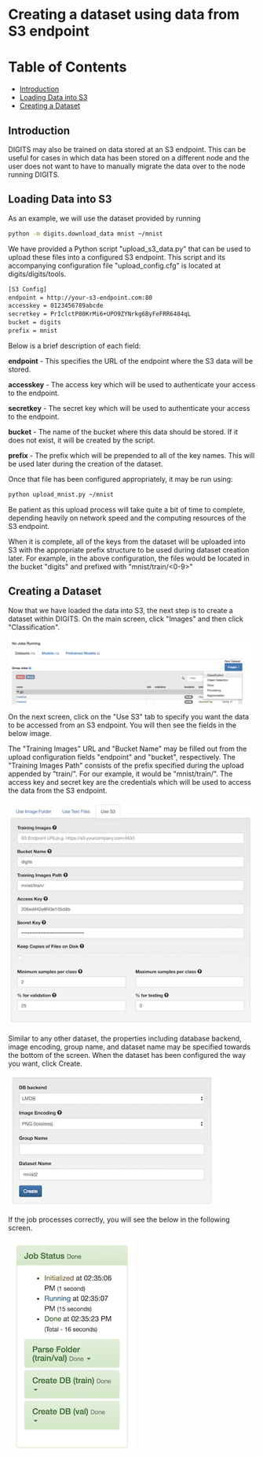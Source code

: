 # Creating a dataset using data from S3 endpoint

Table of Contents
=================
* [Introduction](#introduction)
* [Loading Data into S3](#loading-data-into-s3)
* [Creating a Dataset](#creating-a-dataset)

## Introduction

DIGITS may also be trained on data stored at an S3 endpoint. This can be useful for cases in which data has been stored on a different node and the user does not want to have to manually migrate the data over to the node running DIGITS.

## Loading Data into S3

As an example, we will use the dataset provided by running
```sh
python -m digits.download_data mnist ~/mnist
```

We have provided a Python script "upload_s3_data.py" that can be used to upload these files into a configured S3 endpoint. This script and its accompanying configuration file "upload_config.cfg" is located at digits/digits/tools.

```sh
[S3 Config]
endpoint = http://your-s3-endpoint.com:80
accesskey = 0123456789abcde
secretkey = PrIclctP80KrMi6+UPO9ZYNrkg6ByFeFRR6484qL
bucket = digits
prefix = mnist
```

Below is a brief description of each field:

**endpoint** - This specifies the URL of the endpoint where the S3 data will be stored.

**accesskey** - The access key which will be used to authenticate your access to the endpoint.

**secretkey** - The secret key which will be used to authenticate your access to the endpoint.

**bucket** - The name of the bucket where this data should be stored. If it does not exist, it will be created by the script.

**prefix** - The prefix which will be prepended to all of the key names. This will be used later during the creation of the dataset.

Once that file has been configured appropriately, it may be run using:

```sh
python upload_mnist.py ~/mnist
```

Be patient as this upload process will take quite a bit of time to complete, depending heavily on network speed and the computing resources of the S3 endpoint.

When it is complete, all of the keys from the dataset will be uploaded into S3 with the appropriate prefix structure to be used during dataset creation later. For example, in the above configuration, the files would be located in the bucket "digits" and prefixed with "mnist/train/<0-9>"

## Creating a Dataset

Now that we have loaded the data into S3, the next step is to create a dataset within DIGITS. On the main screen, click "Images" and then click "Classification".

![New Dataset](new-dataset.png)


On the next screen, click on the "Use S3" tab to specify you want the data to be accessed from an S3 endpoint. You will then see the fields in the below image.

The "Training Images" URL and "Bucket Name" may be filled out from the upload configuration fields "endpoint" and "bucket", respectively. The "Training Images Path" consists of the prefix specified during the upload appended by "train/". For our example, it would be "mnist/train/". The access key and secret key are the credentials which will be used to access the data from the S3 endpoint.


![S3 Tab](s3-tab.png)


Similar to any other dataset, the properties including database backend, image encoding, group name, and dataset name may be specified towards the bottom of the screen. When the dataset has been configured the way you want, click Create.


![Dataset Properties](dataset-properties.png)


If the job processes correctly, you will see the below in the following screen.


![Dataset Creation Completed](complete.png)

